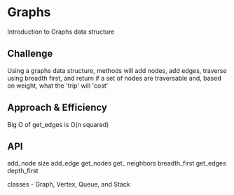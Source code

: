 # Graphs
<!-- Short summary or background information -->
Introduction to Graphs data structure

## Challenge
<!-- Description of the challenge -->
Using a graphs data structure, methods will add nodes, add edges, traverse using breadth first, and return if a set of nodes are traversable and, based on weight, what the 'trip' will 'cost'

## Approach & Efficiency
<!-- What approach did you take? Why? What is the Big O space/time for this approach? -->
Big O of get_edges is O(n squared)

## API
<!-- Description of each method publicly available in your Graph -->
add_node
size
add_edge
get_nodes
get_ neighbors
breadth_first
get_edges
depth_first

classes - Graph, Vertex, Queue, and Stack
